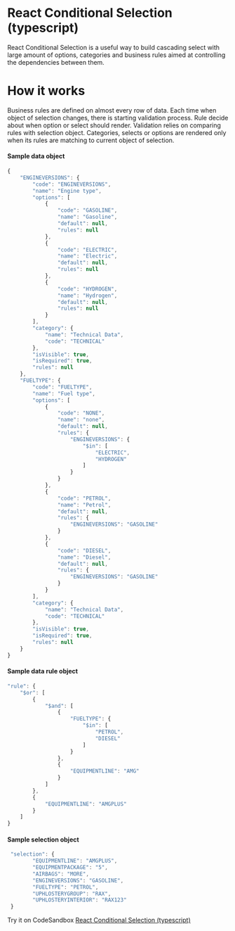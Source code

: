 # React Conditional Selection (typescript)

React Conditional Selection is a useful way to build cascading select with large amount of options, categories and business rules aimed at controlling the dependencies between them.

# How it works

Business rules are defined on almost every row of data. Each time when object of selection changes, there is starting validation process. Rule decide about when option or select should render. Validation relies on comparing rules with selection object. Categories, selects or options are rendered only when its rules are matching to current object of selection.

#### Sample data object

```javascript
{
    "ENGINEVERSIONS": {
        "code": "ENGINEVERSIONS",
        "name": "Engine type",
        "options": [
            {
                "code": "GASOLINE",
                "name": "Gasoline",
                "default": null,
                "rules": null
            },
            {
                "code": "ELECTRIC",
                "name": "Electric",
                "default": null,
                "rules": null
            },
            {
                "code": "HYDROGEN",
                "name": "Hydrogen",
                "default": null,
                "rules": null
            }
        ],
        "category": {
            "name": "Technical Data",
            "code": "TECHNICAL"
        },
        "isVisible": true,
        "isRequired": true,
        "rules": null
    },
    "FUELTYPE": {
        "code": "FUELTYPE",
        "name": "Fuel type",
        "options": [
            {
                "code": "NONE",
                "name": "none",
                "default": null,
                "rules": {
                    "ENGINEVERSIONS": {
                        "$in": [
                            "ELECTRIC",
                            "HYDROGEN"
                        ]
                    }
                }
            },
            {
                "code": "PETROL",
                "name": "Petrol",
                "default": null,
                "rules": {
                    "ENGINEVERSIONS": "GASOLINE"
                }
            },
            {
                "code": "DIESEL",
                "name": "Diesel",
                "default": null,
                "rules": {
                    "ENGINEVERSIONS": "GASOLINE"
                }
            }
        ],
        "category": {
            "name": "Technical Data",
            "code": "TECHNICAL"
        },
        "isVisible": true,
        "isRequired": true,
        "rules": null
    }
}
```

#### Sample data rule object

```javascript
"rule": {
    "$or": [
        {
            "$and": [
                {
                    "FUELTYPE": {
                        "$in": [
                            "PETROL",
                            "DIESEL"
                        ]
                    }
                },
                {
                    "EQUIPMENTLINE": "AMG"
                }
            ]
        },
        {
            "EQUIPMENTLINE": "AMGPLUS"
        }
    ]
}
```

#### Sample selection object

```javascript
 "selection": {
        "EQUIPMENTLINE": "AMGPLUS",
        "EQUIPMENTPACKAGE": "5",
        "AIRBAGS": "MORE",
        "ENGINEVERSIONS": "GASOLINE",
        "FUELTYPE": "PETROL",
        "UPHLOSTERYGROUP": "RAX",
        "UPHLOSTERYINTERIOR": "RAX123"
 }
```

Try it on CodeSandbox [React Conditional Selection (typescript)](https://codesandbox.io/s/react-conditional-selection-typescript-ol90x?file=/src/pages/index.tsx)
